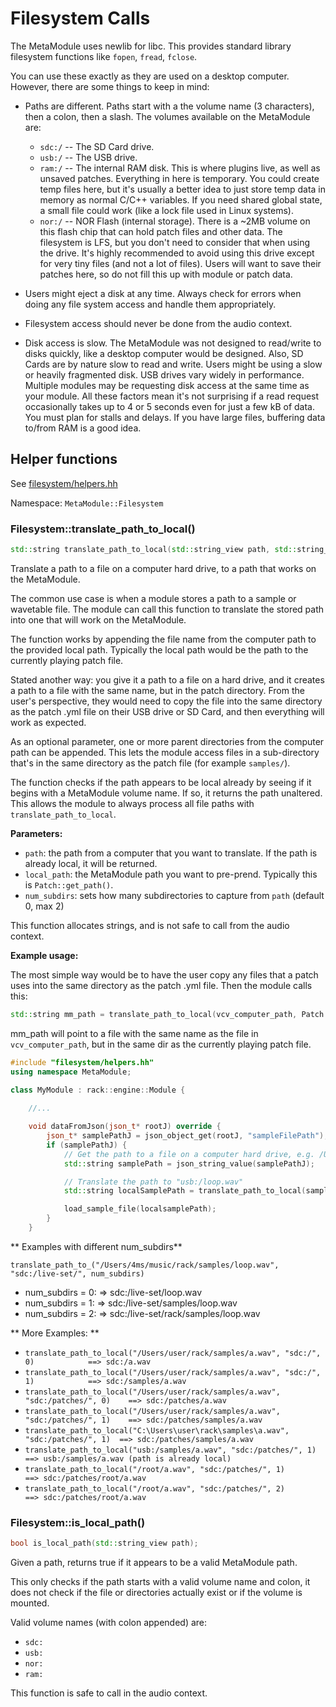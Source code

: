 # Filesystem Calls

The MetaModule uses newlib for libc. This provides standard library filesystem functions like `fopen`, `fread`, `fclose`.

You can use these exactly as they are used on a desktop computer. However, there are some things to keep in mind:

- Paths are different. Paths start with a the volume name (3 characters), then a colon, then a slash. 
  The volumes available on the MetaModule are:
   - `sdc:/` -- The SD Card drive.
   - `usb:/` -- The USB drive.
   - `ram:/` -- The internal RAM disk. This is where plugins live, as well as
     unsaved patches. Everything in here is temporary. You could create temp
     files here, but it's usually a better idea to just store temp data in
     memory as normal C/C++ variables. If you need shared global state, a small
     file could work (like a lock file used in Linux systems).
   - `nor:/` -- NOR Flash (internal storage). There is a ~2MB volume on this
     flash chip that can hold patch files and other data. The filesystem is
     LFS, but you don't need to consider that when using the drive. It's highly
     recommended to avoid using this drive except for very tiny files (and not
     a lot of files). Users will want to save their patches here, so do not
     fill this up with module or patch data.


- Users might eject a disk at any time. Always check for errors when doing any
  file system access and handle them appropriately.

- Filesystem access should never be done from the audio context.

- Disk access is slow. The MetaModule was not designed to read/write to disks
  quickly, like a desktop computer would be designed. Also, SD Cards are by
  nature slow to read and write. Users might be using a slow or heavily
  fragmented disk. USB drives vary widely in performance. Multiple modules may
  be requesting disk access at the same time as your module. All these factors
  mean it's not surprising if a read request occasionally takes up to 4 or 5
  seconds even for just a few kB of data. You must plan for stalls and delays.
  If you have large files, buffering data to/from RAM is a good idea.

## Helper functions

See [filesystem/helpers.hh](../core-interface/filesystem/helpers.hh)

Namespace: `MetaModule::Filesystem`

### Filesystem::translate_path_to_local()

```c++
std::string translate_path_to_local(std::string_view path, std::string_view local_path, unsigned num_subdirs = 0);
```

Translate a path to a file on a computer hard drive, to a path that works on the MetaModule.

The common use case is when a module stores a path to a sample or wavetable
file. The module can call this function to translate the stored path into one
that will work on the MetaModule.

The function works by appending the file name from the computer path to the
provided local path. Typically the local path would be the path to the
currently playing patch file.

Stated another way: you give it a path to a file on a hard drive, and it
creates a path to a file with the same name, but in the patch directory.
From the user's perspective, they would need to copy the file into the same directory
as the patch .yml file on their USB drive or SD Card, and then everything will work 
as expected.

As an optional parameter, one or more parent directories from the computer path can be appended.
This lets the module access files in a sub-directory that's in the same directory as the 
patch file (for example `samples/`).

The function checks if the path appears to be local already by seeing if it begins with a
MetaModule volume name. If so, it returns the path unaltered. This allows the module 
to always process all file paths with `translate_path_to_local`.

**Parameters:**
- `path`: the path from a computer that you want to translate. If the path is already local, it will be returned.
- `local_path`: the MetaModule path you want to pre-prend. Typically this is `Patch::get_path()`.
- `num_subdirs`: sets how many subdirectories to capture from `path` (default 0, max 2)

This function allocates strings, and is not safe to call from the audio context.

**Example usage:**

The most simple way would be to have the user copy any files that a patch uses into the same
directory as the patch .yml file. Then the module calls this:

```c++
std::string mm_path = translate_path_to_local(vcv_computer_path, Patch::get_path());
```
mm_path will point to a file with the same name as the file in `vcv_computer_path`,
but in the same dir as the currently playing patch file.

```c++
#include "filesystem/helpers.hh"
using namespace MetaModule;

class MyModule : rack::engine::Module {
    
    //...

	void dataFromJson(json_t* rootJ) override {
		json_t* samplePathJ = json_object_get(rootJ, "sampleFilePath");
		if (samplePathJ) {
            // Get the path to a file on a computer hard drive, e.g. /Users/Me/rack/samples/loop.wav
			std::string samplePath = json_string_value(samplePathJ);

            // Translate the path to "usb:/loop.wav"
            std::string localSamplePath = translate_path_to_local(samplePath, Patch::get_path());

            load_sample_file(localsamplePath);
        }
	}


```

** Examples with different num_subdirs**

`translate_path_to_("/Users/4ms/music/rack/samples/loop.wav", "sdc:/live-set/", num_subdirs)`
- num_subdirs = 0: => sdc:/live-set/loop.wav
- num_subdirs = 1: => sdc:/live-set/samples/loop.wav
- num_subdirs = 2: => sdc:/live-set/rack/samples/loop.wav

** More Examples: **
- `translate_path_to_local("/Users/user/rack/samples/a.wav", "sdc:/", 0)  			==> sdc:/a.wav`
- `translate_path_to_local("/Users/user/rack/samples/a.wav", "sdc:/", 1)  			==> sdc:/samples/a.wav`
- `translate_path_to_local("/Users/user/rack/samples/a.wav", "sdc:/patches/", 0)  	==> sdc:/patches/a.wav`
- `translate_path_to_local("/Users/user/rack/samples/a.wav", "sdc:/patches/", 1)  	==> sdc:/patches/samples/a.wav`
- `translate_path_to_local("C:\Users\user\rack\samples\a.wav", "sdc:/patches/", 1)  ==> sdc:/patches/samples/a.wav`
- `translate_path_to_local("usb:/samples/a.wav", "sdc:/patches/", 1)  				==> usb:/samples/a.wav (path is already local)`
- `translate_path_to_local("/root/a.wav", "sdc:/patches/", 1)  						==> sdc:/patches/root/a.wav`
- `translate_path_to_local("/root/a.wav", "sdc:/patches/", 2)  						==> sdc:/patches/root/a.wav`

### Filesystem::is_local_path()

```c++
bool is_local_path(std::string_view path);
```

Given a path, returns true if it appears to be a valid MetaModule path.

This only checks if the path starts with a valid volume name and colon,
it does not check if the file or directories actually exist or if the
volume is mounted.

Valid volume names (with colon appended) are:
- `sdc:`
- `usb:`
- `nor:`
- `ram:`

This function is safe to call in the audio context.
